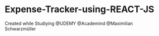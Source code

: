 # Expense-Tracker-using-REACT-JS
Created while Studiying @UDEMY @Academind @Maximilian Schwarzmüller

  
